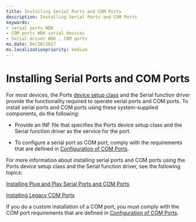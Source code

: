 ```yaml
---
title: Installing Serial Ports and COM Ports
description: Installing Serial Ports and COM Ports
keywords:
- serial ports WDK
- COM ports WDK serial devices
- Serial driver WDK , COM ports
ms.date: 04/20/2017
ms.localizationpriority: medium
---
```


# Installing Serial Ports and COM Ports

For most devices, the Ports [device setup class](../install/overview-of-device-setup-classes.md) and the Serial function driver provide the functionality required to operate serial ports and COM ports. To install serial ports and COM ports using these system-supplied components, do the following:

- Provide an INF file that specifies the Ports device setup class and the Serial function driver as the service for the port.

- To configure a serial port as COM port, comply with the requirements that are defined in [Configuration of COM Ports](configuration-of-com-ports.md).

For more information about installing serial ports and COM ports using the Ports device setup class and the Serial function driver, see the following topics:

[Installing Plug and Play Serial Ports and COM Ports](installing-plug-and-play-serial-ports-and-com-ports.md)

[Installing Legacy COM Ports](installing-legacy-com-ports.md)

If you do a custom installation of a COM port, you must comply with the COM port requirements that are defined in [Configuration of COM Ports](configuration-of-com-ports.md).
